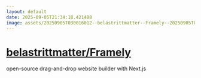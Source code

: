 ```yaml
---
layout: default
date: 2025-09-05T21:34:18.421488
image: assets/20250905T030016012--belastrittmatter--Framely--20250905T030359552--cropped.png
---
```


# [belastrittmatter/Framely](https://github.com/belastrittmatter/Framely)

open-source drag-and-drop website builder with Next.js
